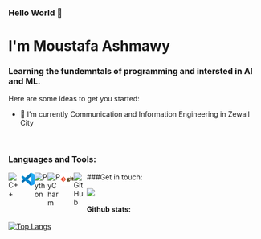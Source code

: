 ### Hello World 👋
<h1> I'm Moustafa Ashmawy </h1>
<h3>Learning the fundemntals of programming and intersted in AI and ML.
</h3>

Here are some ideas to get you started:

- 🔭 I’m currently Communication and Information Engineering in Zewail City
</div>


<br />

### Languages and Tools:

<img align="left" alt="C++" width="26px" src="https://upload.wikimedia.org/wikipedia/commons/thumb/1/18/ISO_C%2B%2B_Logo.svg/1822px-ISO_C%2B%2B_Logo.svg.png" />
<img align="left" alt="Visual Studio Code" width="26px" src="https://raw.githubusercontent.com/github/explore/80688e429a7d4ef2fca1e82350fe8e3517d3494d/topics/visual-studio-code/visual-studio-code.png" />
<img align="left" alt="Python" width="26px" src="https://upload.wikimedia.org/wikipedia/commons/thumb/c/c3/Python-logo-notext.svg/1200px-Python-logo-notext.svg.png" />
<img align="left" alt="PyCharm" width="26px" src="https://upload.wikimedia.org/wikipedia/commons/thumb/1/1d/PyCharm_Icon.svg/2048px-PyCharm_Icon.svg.png" />
<img align="left" alt="Git" width="26px" src="https://raw.githubusercontent.com/github/explore/80688e429a7d4ef2fca1e82350fe8e3517d3494d/topics/git/git.png" />
<img align="left" alt="GitHub" width="26px" src="https://i.ibb.co/P4M4chF/github-icon-38976.png" />




###Get in touch: 

 <a href="https://www.linkedin.com/in/mouashmawy" width="26px"> <img src="https://img.shields.io/badge/LinkedIn-0077B5?style=for-the-badge&logo=linkedin&logoColor=white"></a>



<b>Github stats:</b> <br><br>
[![Top Langs](https://github-readme-stats.vercel.app/api/top-langs/?username=mouashmawy&layout=compact)](https://github.com/mouashmawy/github-readme-stats)

